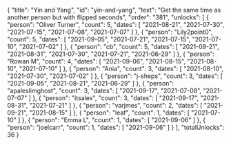 {
  "title": "Yin and Yang",
  "id": "yin-and-yang",
  "text": "Get the same time as another person but with flipped seconds",
  "order": "381",
  "unlocks": [
    {
      "person": "Oliver Turner",
      "count": 5,
      "dates": [
        "2021-08-21",
        "2021-07-30",
        "2021-07-15",
        "2021-07-08",
        "2021-07-07"
      ]
    },
    {
      "person": "Lily2point0",
      "count": 5,
      "dates": [
        "2021-09-05",
        "2021-07-21",
        "2021-07-15",
        "2021-07-10",
        "2021-07-02"
      ]
    },
    {
      "person": "cb",
      "count": 5,
      "dates": [
        "2021-09-21",
        "2021-08-31",
        "2021-07-30",
        "2021-07-21",
        "2021-06-29"
      ]
    },
    {
      "person": "Rowan M",
      "count": 4,
      "dates": [
        "2021-09-06",
        "2021-08-15",
        "2021-08-10",
        "2021-07-10"
      ]
    },
    {
      "person": "Ania",
      "count": 3,
      "dates": [
        "2021-08-10",
        "2021-07-30",
        "2021-07-02"
      ]
    },
    {
      "person": "j-sheps",
      "count": 3,
      "dates": [
        "2021-09-05",
        "2021-08-21",
        "2021-06-29"
      ]
    },
    {
      "person": "apaleslimghost",
      "count": 3,
      "dates": [
        "2021-09-17",
        "2021-07-08",
        "2021-07-07"
      ]
    },
    {
      "person": "itsalex",
      "count": 3,
      "dates": [
        "2021-09-17",
        "2021-08-31",
        "2021-07-21"
      ]
    },
    {
      "person": "varjmes",
      "count": 2,
      "dates": [
        "2021-09-21",
        "2021-08-15"
      ]
    },
    {
      "person": "leaf",
      "count": 1,
      "dates": [
        "2021-07-10"
      ]
    },
    {
      "person": "Emma L",
      "count": 1,
      "dates": [
        "2021-09-06"
      ]
    },
    {
      "person": "joelcarr",
      "count": 1,
      "dates": [
        "2021-09-06"
      ]
    }
  ],
  "totalUnlocks": 36
}